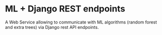 # ML + Django REST endpoints
A Web Service allowing to communicate with ML algorithms (random forest and extra trees) via Django rest API endpoints.
